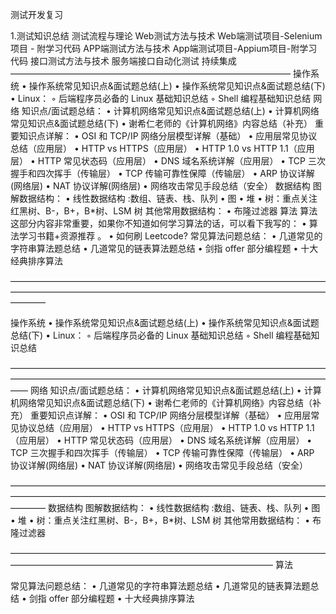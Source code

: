 测试开发复习

1.测试知识总结
  测试流程与理论
  Web测试方法与技术
  Web端测试项目-Selenium项目 - 附学习代码
  APP端测试方法与技术
  App端测试项目-Appium项目-附学习代码
  接口测试方法与技术
  服务端接口自动化测试
  持续集成
————————————————————————————————
操作系统
	•	操作系统常见知识点&面试题总结(上)
	•	操作系统常见知识点&面试题总结(下)
	•	Linux：
	◦	后端程序员必备的 Linux 基础知识总结
	◦	Shell 编程基础知识总结
网络
知识点/面试题总结：
	•	计算机网络常见知识点&面试题总结(上)
	•	计算机网络常见知识点&面试题总结(下)
	•	谢希仁老师的《计算机网络》内容总结（补充）
重要知识点详解：
	•	OSI 和 TCP/IP 网络分层模型详解（基础）
	•	应用层常见协议总结（应用层）
	•	HTTP vs HTTPS（应用层）
	•	HTTP 1.0 vs HTTP 1.1（应用层）
	•	HTTP 常见状态码（应用层）
	•	DNS 域名系统详解（应用层）
	•	TCP 三次握手和四次挥手（传输层）
	•	TCP 传输可靠性保障（传输层）
	•	ARP 协议详解(网络层)
	•	NAT 协议详解(网络层)
	•	网络攻击常见手段总结（安全）
数据结构
图解数据结构：
	•	线性数据结构 :数组、链表、栈、队列
	•	图
	•	堆
	•	树：重点关注红黑树、B-，B+，B*树、LSM 树
其他常用数据结构：
	•	布隆过滤器
算法
算法这部分内容非常重要，如果你不知道如何学习算法的话，可以看下我写的：
	•	算法学习书籍+资源推荐 。
	•	如何刷 Leetcode?
常见算法问题总结：
	•	几道常见的字符串算法题总结
	•	几道常见的链表算法题总结
	•	剑指 offer 部分编程题
	•	十大经典排序算法

————————————————————————————————————————————————————————————————————————————

操作系统
	•	操作系统常见知识点&面试题总结(上)
	•	操作系统常见知识点&面试题总结(下)
	•	Linux：
	◦	后端程序员必备的 Linux 基础知识总结
	◦	Shell 编程基础知识总结

 ——————————————————————————————————————————————————————————————————————————
网络
知识点/面试题总结：
	•	计算机网络常见知识点&面试题总结(上)
	•	计算机网络常见知识点&面试题总结(下)
	•	谢希仁老师的《计算机网络》内容总结（补充）
重要知识点详解：
	•	OSI 和 TCP/IP 网络分层模型详解（基础）
	•	应用层常见协议总结（应用层）
	•	HTTP vs HTTPS（应用层）
	•	HTTP 1.0 vs HTTP 1.1（应用层）
	•	HTTP 常见状态码（应用层）
	•	DNS 域名系统详解（应用层）
	•	TCP 三次握手和四次挥手（传输层）
	•	TCP 传输可靠性保障（传输层）
	•	ARP 协议详解(网络层)
	•	NAT 协议详解(网络层)
	•	网络攻击常见手段总结（安全）

 ————————————————————————————————————————————————————————————————————————————
数据结构
图解数据结构：
	•	线性数据结构 :数组、链表、栈、队列
	•	图
	•	堆
	•	树：重点关注红黑树、B-，B+，B*树、LSM 树
其他常用数据结构：
	•	布隆过滤器

 ——————————————————————————————————————————————————————————————————
算法

常见算法问题总结：
	•	几道常见的字符串算法题总结
	•	几道常见的链表算法题总结
	•	剑指 offer 部分编程题
	•	十大经典排序算法


  
  
